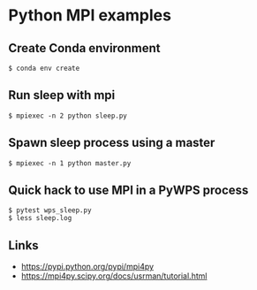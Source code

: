 # Python MPI examples

## Create Conda environment

```
$ conda env create
```

## Run sleep with mpi

```
$ mpiexec -n 2 python sleep.py
```

## Spawn sleep process using a master

```
$ mpiexec -n 1 python master.py
```

## Quick hack to use MPI in a PyWPS process

```
$ pytest wps_sleep.py
$ less sleep.log
```

## Links

* https://pypi.python.org/pypi/mpi4py
* https://mpi4py.scipy.org/docs/usrman/tutorial.html
